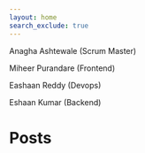 ```yaml
---
layout: home
search_exclude: true
---
```


Anagha Ashtewale (Scrum Master)

Miheer Purandare (Frontend)

Eashaan Reddy (Devops)

Eshaan Kumar (Backend)



# Posts
